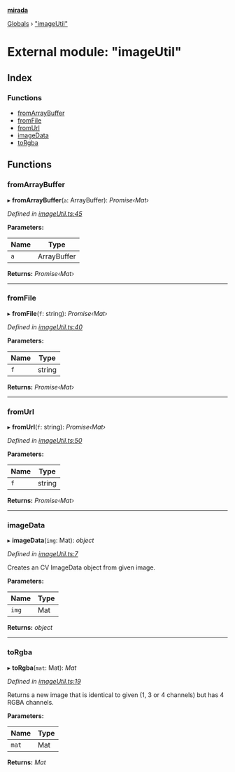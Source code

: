 **[mirada](../README.md)**

[Globals](../README.md) › ["imageUtil"](_imageutil_.md)

# External module: "imageUtil"

## Index

### Functions

* [fromArrayBuffer](_imageutil_.md#fromarraybuffer)
* [fromFile](_imageutil_.md#fromfile)
* [fromUrl](_imageutil_.md#fromurl)
* [imageData](_imageutil_.md#imagedata)
* [toRgba](_imageutil_.md#torgba)

## Functions

###  fromArrayBuffer

▸ **fromArrayBuffer**(`a`: ArrayBuffer): *Promise‹Mat›*

*Defined in [imageUtil.ts:45](https://github.com/cancerberoSgx/mirada/blob/0ec64a4/mirada/src/imageUtil.ts#L45)*

**Parameters:**

Name | Type |
------ | ------ |
`a` | ArrayBuffer |

**Returns:** *Promise‹Mat›*

___

###  fromFile

▸ **fromFile**(`f`: string): *Promise‹Mat›*

*Defined in [imageUtil.ts:40](https://github.com/cancerberoSgx/mirada/blob/0ec64a4/mirada/src/imageUtil.ts#L40)*

**Parameters:**

Name | Type |
------ | ------ |
`f` | string |

**Returns:** *Promise‹Mat›*

___

###  fromUrl

▸ **fromUrl**(`f`: string): *Promise‹Mat›*

*Defined in [imageUtil.ts:50](https://github.com/cancerberoSgx/mirada/blob/0ec64a4/mirada/src/imageUtil.ts#L50)*

**Parameters:**

Name | Type |
------ | ------ |
`f` | string |

**Returns:** *Promise‹Mat›*

___

###  imageData

▸ **imageData**(`img`: Mat): *object*

*Defined in [imageUtil.ts:7](https://github.com/cancerberoSgx/mirada/blob/0ec64a4/mirada/src/imageUtil.ts#L7)*

Creates an CV ImageData object from given image.

**Parameters:**

Name | Type |
------ | ------ |
`img` | Mat |

**Returns:** *object*

___

###  toRgba

▸ **toRgba**(`mat`: Mat): *Mat*

*Defined in [imageUtil.ts:19](https://github.com/cancerberoSgx/mirada/blob/0ec64a4/mirada/src/imageUtil.ts#L19)*

Returns a new image that is identical to given (1, 3 or 4 channels)
but has 4 RGBA channels.

**Parameters:**

Name | Type |
------ | ------ |
`mat` | Mat |

**Returns:** *Mat*